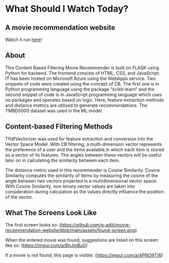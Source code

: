# What Should I Watch Today?
## A movie recommendation website

Watch it run [here](https://what-should-i-watch.azurewebsites.net/)!

## About
This Content Based Filtering Movie Recommender is built on FLASK using Python for backend. The frontend consists of HTML, CSS, and JavaScript. IT has been hosted on Microsoft Azure using the WebApps service. Two snippets of code were created using the concept of CB. The first one is in Python programming language using the package “scikit-learn” and the second snippet of code is 
in JavaScript programming language which uses no packages and operates based on logic. Here, feature extraction methods and distance metrics are utilised to generate recommendations. 
The TMBD5000 dataset was used in the ML model.

## Content-based Filtering Methods
TfIdfVectorizer was used for feature extraction and conversion into the Vector Space Model. With CB filtering, a multi-dimension vector represents the preference of a user and the items available,in which each item is stored as a vector of its features. The angles between these vectors will be useful 
later on in calculating the similarity between each item.

The distance metric used in this recommender is Cosine Similarity. Cosine Similarity computes the similarity of items by measuring the cosine of the angle between two vectors projected in a multidimensional vector space. With Cosine Similarity, non-binary vector values are taken into consideration during calculation as the values directly influence the position of the vector.

## What The Screens Look Like
The first screen looks so:
(https://github.com/g-aditi/movie-recommendation-website/blob/main/assets/found-screen.png)

When the entered movie was found, suggestions are listed on this screen like so:
(https://imgur.com/a/BnJmBuG)

If a movie is not found, this page is visible:
(https://imgur.com/a/4PNO9TW)

